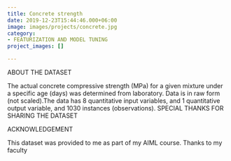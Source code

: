 ```yaml
---
title: Concrete strength
date: 2019-12-23T15:44:46.000+06:00
image: images/projects/concrete.jpg
category:
- FEATURIZATION AND MODEL TUNING
project_images: []

---
```

ABOUT THE DATASET

The actual concrete compressive strength (MPa) for a given mixture under a specific age (days) was determined from laboratory. Data is in raw form (not scaled).The data has 8 quantitative input variables, and 1 quantitative output variable, and 1030 instances (observations).
SPECIAL THANKS FOR SHARING THE DATASET

ACKNOWLEDGEMENT

This dataset was provided to me as part of my AIML course. Thanks to my faculty
